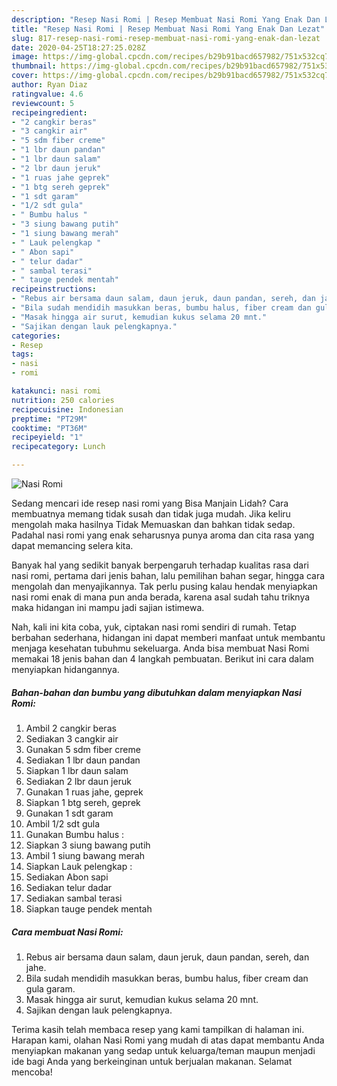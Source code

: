 ```yaml
---
description: "Resep Nasi Romi | Resep Membuat Nasi Romi Yang Enak Dan Lezat"
title: "Resep Nasi Romi | Resep Membuat Nasi Romi Yang Enak Dan Lezat"
slug: 817-resep-nasi-romi-resep-membuat-nasi-romi-yang-enak-dan-lezat
date: 2020-04-25T18:27:25.028Z
image: https://img-global.cpcdn.com/recipes/b29b91bacd657982/751x532cq70/nasi-romi-foto-resep-utama.jpg
thumbnail: https://img-global.cpcdn.com/recipes/b29b91bacd657982/751x532cq70/nasi-romi-foto-resep-utama.jpg
cover: https://img-global.cpcdn.com/recipes/b29b91bacd657982/751x532cq70/nasi-romi-foto-resep-utama.jpg
author: Ryan Diaz
ratingvalue: 4.6
reviewcount: 5
recipeingredient:
- "2 cangkir beras"
- "3 cangkir air"
- "5 sdm fiber creme"
- "1 lbr daun pandan"
- "1 lbr daun salam"
- "2 lbr daun jeruk"
- "1 ruas jahe geprek"
- "1 btg sereh geprek"
- "1 sdt garam"
- "1/2 sdt gula"
- " Bumbu halus "
- "3 siung bawang putih"
- "1 siung bawang merah"
- " Lauk pelengkap "
- " Abon sapi"
- " telur dadar"
- " sambal terasi"
- " tauge pendek mentah"
recipeinstructions:
- "Rebus air bersama daun salam, daun jeruk, daun pandan, sereh, dan jahe."
- "Bila sudah mendidih masukkan beras, bumbu halus, fiber cream dan gula garam."
- "Masak hingga air surut, kemudian kukus selama 20 mnt."
- "Sajikan dengan lauk pelengkapnya."
categories:
- Resep
tags:
- nasi
- romi

katakunci: nasi romi 
nutrition: 250 calories
recipecuisine: Indonesian
preptime: "PT29M"
cooktime: "PT36M"
recipeyield: "1"
recipecategory: Lunch

---
```



![Nasi Romi](https://img-global.cpcdn.com/recipes/b29b91bacd657982/751x532cq70/nasi-romi-foto-resep-utama.jpg)

Sedang mencari ide resep nasi romi yang Bisa Manjain Lidah? Cara membuatnya memang tidak susah dan tidak juga mudah. Jika keliru mengolah maka hasilnya Tidak Memuaskan dan bahkan tidak sedap. Padahal nasi romi yang enak seharusnya punya aroma dan cita rasa yang dapat memancing selera kita.

Banyak hal yang sedikit banyak berpengaruh terhadap kualitas rasa dari nasi romi, pertama dari jenis bahan, lalu pemilihan bahan segar, hingga cara mengolah dan menyajikannya. Tak perlu pusing kalau hendak menyiapkan nasi romi enak di mana pun anda berada, karena asal sudah tahu triknya maka hidangan ini mampu jadi sajian istimewa.




Nah, kali ini kita coba, yuk, ciptakan nasi romi sendiri di rumah. Tetap berbahan sederhana, hidangan ini dapat memberi manfaat untuk membantu menjaga kesehatan tubuhmu sekeluarga. Anda bisa membuat Nasi Romi memakai 18 jenis bahan dan 4 langkah pembuatan. Berikut ini cara dalam menyiapkan hidangannya.

<!--inarticleads1-->

##### Bahan-bahan dan bumbu yang dibutuhkan dalam menyiapkan Nasi Romi:

1. Ambil 2 cangkir beras
1. Sediakan 3 cangkir air
1. Gunakan 5 sdm fiber creme
1. Sediakan 1 lbr daun pandan
1. Siapkan 1 lbr daun salam
1. Sediakan 2 lbr daun jeruk
1. Gunakan 1 ruas jahe, geprek
1. Siapkan 1 btg sereh, geprek
1. Gunakan 1 sdt garam
1. Ambil 1/2 sdt gula
1. Gunakan  Bumbu halus :
1. Siapkan 3 siung bawang putih
1. Ambil 1 siung bawang merah
1. Siapkan  Lauk pelengkap :
1. Sediakan  Abon sapi
1. Sediakan  telur dadar
1. Sediakan  sambal terasi
1. Siapkan  tauge pendek mentah




<!--inarticleads2-->

##### Cara membuat Nasi Romi:

1. Rebus air bersama daun salam, daun jeruk, daun pandan, sereh, dan jahe.
1. Bila sudah mendidih masukkan beras, bumbu halus, fiber cream dan gula garam.
1. Masak hingga air surut, kemudian kukus selama 20 mnt.
1. Sajikan dengan lauk pelengkapnya.




Terima kasih telah membaca resep yang kami tampilkan di halaman ini. Harapan kami, olahan Nasi Romi yang mudah di atas dapat membantu Anda menyiapkan makanan yang sedap untuk keluarga/teman maupun menjadi ide bagi Anda yang berkeinginan untuk berjualan makanan. Selamat mencoba!
